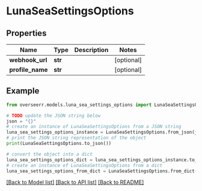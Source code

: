 # LunaSeaSettingsOptions


## Properties

Name | Type | Description | Notes
------------ | ------------- | ------------- | -------------
**webhook_url** | **str** |  | [optional] 
**profile_name** | **str** |  | [optional] 

## Example

```python
from overseerr.models.luna_sea_settings_options import LunaSeaSettingsOptions

# TODO update the JSON string below
json = "{}"
# create an instance of LunaSeaSettingsOptions from a JSON string
luna_sea_settings_options_instance = LunaSeaSettingsOptions.from_json(json)
# print the JSON string representation of the object
print(LunaSeaSettingsOptions.to_json())

# convert the object into a dict
luna_sea_settings_options_dict = luna_sea_settings_options_instance.to_dict()
# create an instance of LunaSeaSettingsOptions from a dict
luna_sea_settings_options_from_dict = LunaSeaSettingsOptions.from_dict(luna_sea_settings_options_dict)
```
[[Back to Model list]](../README.md#documentation-for-models) [[Back to API list]](../README.md#documentation-for-api-endpoints) [[Back to README]](../README.md)


